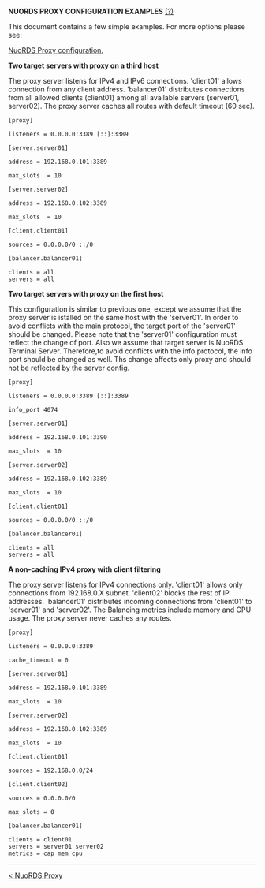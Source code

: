 **NUORDS PROXY CONFIGURATION EXAMPLES**  [(?)](README.md)

This document contains a few simple examples. For more options please see:

[NuoRDS Proxy configuration.](CONFIG.md) 

**Two target servers with proxy on a third host**

The proxy server listens for IPv4 and IPv6 connections. 'client01' allows connection from any client address. 'balancer01' distributes connections from all allowed clients (client01) among all available servers (server01, server02). The proxy server caches all routes with default timeout (60 sec).  
 
```
[proxy]

listeners = 0.0.0.0:3389 [::]:3389

[server.server01]

address = 192.168.0.101:3389

max_slots  = 10

[server.server02]

address = 192.168.0.102:3389

max_slots  = 10

[client.client01]

sources = 0.0.0.0/0 ::/0

[balancer.balancer01]

clients = all
servers = all

```

**Two target servers with proxy on the first host**

This configuration is similar to previous one, except we assume that the proxy server is istalled on the same host with the 'server01'. In order to avoid conflicts with the main protocol, the target port of the 'server01' should be changed. Please note that the 'server01' configuration must reflect the change of port. Also we assume that target server is NuoRDS Terminal Server. Therefore,to avoid conflicts with the info protocol, the info port should be changed as well. Ths change affects only proxy and should not be reflected by the server config.    

```
[proxy]

listeners = 0.0.0.0:3389 [::]:3389

info_port 4074

[server.server01]

address = 192.168.0.101:3390

max_slots  = 10

[server.server02]

address = 192.168.0.102:3389

max_slots  = 10

[client.client01]

sources = 0.0.0.0/0 ::/0

[balancer.balancer01]

clients = all
servers = all

```

**A non-caching IPv4 proxy with client filtering**

The proxy server listens for IPv4 connections only. 'client01' allows only connections from 192.168.0.X subnet. 'client02' blocks the rest of IP addresses. 'balancer01' distributes incoming connections from 'client01' to 'server01' and 'server02'. The Balancing metrics include memory and CPU usage. The proxy server never caches any routes.

```
[proxy]

listeners = 0.0.0.0:3389

cache_timeout = 0

[server.server01]

address = 192.168.0.101:3389

max_slots  = 10

[server.server02]

address = 192.168.0.102:3389

max_slots  = 10

[client.client01]

sources = 192.168.0.0/24

[client.client02]

sources = 0.0.0.0/0

max_slots = 0

[balancer.balancer01]

clients = client01
servers = server01 server02
metrics = cap mem cpu

``` 

------------------------------
[< NuoRDS Proxy](README.md) 
